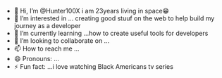 - 👋 Hi, I’m @Hunter100X i am 23years living in space😁
- 👀 I’m interested in ... creating good stuuf on the web to help build my journey as a developer 
- 🌱 I’m currently learning ...how to create useful tools for developers
- 💞️ I’m looking to collaborate on ...
- 📫 How to reach me ...
- 😄 Pronouns: ...
- ⚡ Fun fact: ...i love watching Black Americans tv series 

<!---
Hunter100X/Hunter100X is a ✨ special ✨ repository because its `README.md` (this file) appears on your GitHub profile.
You can click the Preview link to take a look at your changes.
--->
